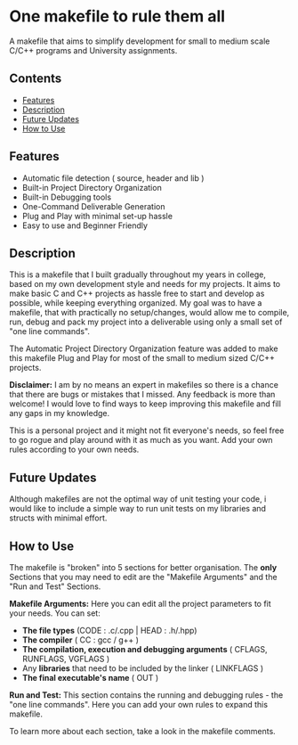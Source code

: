 # One makefile to rule them all
A  makefile that aims to simplify development for small to medium scale C/C++ programs and University assignments.

## Contents
- [Features](##features)
- [Description](##description)
- [Future Updates](##future-updates)
- [How to Use](##how-to-use)

## Features 
- Automatic file detection ( source, header and lib )
- Built-in Project Directory Organization 
- Built-in Debugging tools 
- One-Command  Deliverable Generation
- Plug and Play with minimal set-up hassle
-  Easy to use and Beginner Friendly  

## Description
This is a makefile that I built gradually throughout my years in college, based on my own development style and needs for my projects. It aims to make basic C and C++ projects as hassle free to start and develop as possible, while keeping everything organized. My goal was to have a makefile, that with practically no setup/changes, would allow me to compile, run, debug and pack my project into a deliverable using only a small set of "one line commands".

The Automatic Project Directory Organization feature was added to make this makefile Plug and Play for most of the small to medium sized C/C++ projects.

**Disclaimer:** I am by no means an expert in makefiles so there is a chance that there are bugs or mistakes that I missed. Any feedback is more than welcome! I would love to find ways to keep improving this makefile and fill any gaps in my knowledge. 

This is a personal project and it might not fit everyone's needs, so feel free to go rogue and play around with it as much as you want. Add your own rules according to your own needs.

## Future Updates
Although makefiles are not the optimal way of unit testing your code, i would like to include a simple way to run unit tests on my libraries and structs with minimal effort. 

## How to Use
The makefile is "broken" into 5 sections for better organisation. The **only** Sections that you may need to edit are the "Makefile Arguments" and the "Run and Test" Sections.

**Makefile Arguments:** Here you can edit all the project parameters to fit your needs. You can set:
- **The file types** (CODE : .c/.cpp | HEAD : .h/.hpp)
- **The compiler** ( CC : gcc / g++ )
-  **The compilation, execution and debugging arguments** ( CFLAGS, RUNFLAGS, VGFLAGS ) 
-  Any **libraries** that need to be included by the linker ( LINKFLAGS )
- **The final executable's name** ( OUT )

**Run and Test:** This section contains the running and debugging rules - the "one line commands". Here you can add your own rules to expand this makefile.

To learn more about each section, take a look in the makefile comments.
